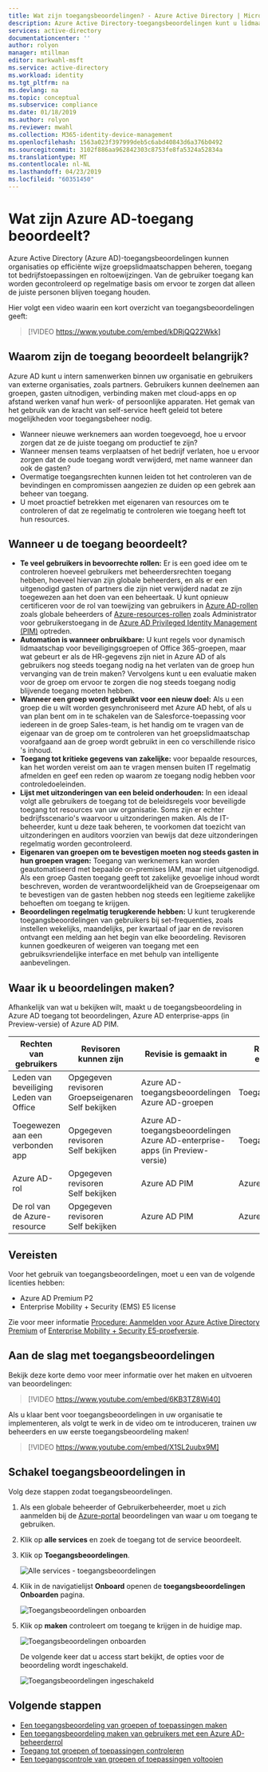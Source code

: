 ```yaml
---
title: Wat zijn toegangsbeoordelingen? - Azure Active Directory | Microsoft Azure
description: Azure Active Directory-toegangsbeoordelingen kunt u lidmaatschap en de toepassing toegang om te voldoen aan governance, risicobeheer en nalevingsinitiatieven in uw organisatie beheren.
services: active-directory
documentationcenter: ''
author: rolyon
manager: mtillman
editor: markwahl-msft
ms.service: active-directory
ms.workload: identity
ms.tgt_pltfrm: na
ms.devlang: na
ms.topic: conceptual
ms.subservice: compliance
ms.date: 01/18/2019
ms.author: rolyon
ms.reviewer: mwahl
ms.collection: M365-identity-device-management
ms.openlocfilehash: 1563a023f397999deb5c6abd40843d6a376b0492
ms.sourcegitcommit: 3102f886aa962842303c8753fe8fa5324a52834a
ms.translationtype: MT
ms.contentlocale: nl-NL
ms.lasthandoff: 04/23/2019
ms.locfileid: "60351450"
---
```

# <a name="what-are-azure-ad-access-reviews"></a>Wat zijn Azure AD-toegang beoordeelt?

Azure Active Directory (Azure AD)-toegangsbeoordelingen kunnen organisaties op efficiënte wijze groepslidmaatschappen beheren, toegang tot bedrijfstoepassingen en roltoewijzingen. Van de gebruiker toegang kan worden gecontroleerd op regelmatige basis om ervoor te zorgen dat alleen de juiste personen blijven toegang houden.

Hier volgt een video waarin een kort overzicht van toegangsbeoordelingen geeft:

>[!VIDEO https://www.youtube.com/embed/kDRjQQ22Wkk]

## <a name="why-are-access-reviews-important"></a>Waarom zijn de toegang beoordeelt belangrijk?

Azure AD kunt u intern samenwerken binnen uw organisatie en gebruikers van externe organisaties, zoals partners. Gebruikers kunnen deelnemen aan groepen, gasten uitnodigen, verbinding maken met cloud-apps en op afstand werken vanaf hun werk- of persoonlijke apparaten. Het gemak van het gebruik van de kracht van self-service heeft geleid tot betere mogelijkheden voor toegangsbeheer nodig.

- Wanneer nieuwe werknemers aan worden toegevoegd, hoe u ervoor zorgen dat ze de juiste toegang om productief te zijn?
- Wanneer mensen teams verplaatsen of het bedrijf verlaten, hoe u ervoor zorgen dat de oude toegang wordt verwijderd, met name wanneer dan ook de gasten?
- Overmatige toegangsrechten kunnen leiden tot het controleren van de bevindingen en compromissen aangezien ze duiden op een gebrek aan beheer van toegang.
- U moet proactief betrekken met eigenaren van resources om te controleren of dat ze regelmatig te controleren wie toegang heeft tot hun resources.

## <a name="when-to-use-access-reviews"></a>Wanneer u de toegang beoordeelt?

- **Te veel gebruikers in bevoorrechte rollen:** Er is een goed idee om te controleren hoeveel gebruikers met beheerdersrechten toegang hebben, hoeveel hiervan zijn globale beheerders, en als er een uitgenodigd gasten of partners die zijn niet verwijderd nadat ze zijn toegewezen aan het doen van een beheertaak. U kunt opnieuw certificeren voor de rol van toewijzing van gebruikers in [Azure AD-rollen](../privileged-identity-management/pim-how-to-perform-security-review.md?toc=%2fazure%2factive-directory%2fgovernance%2ftoc.json) zoals globale beheerders of [Azure-resources-rollen](../privileged-identity-management/pim-resource-roles-perform-access-review.md?toc=%2fazure%2factive-directory%2fgovernance%2ftoc.json) zoals Administrator voor gebruikerstoegang in de [Azure AD Privileged Identity Management (PIM)](../privileged-identity-management/pim-configure.md) optreden.
- **Automation is wanneer onbruikbare:** U kunt regels voor dynamisch lidmaatschap voor beveiligingsgroepen of Office 365-groepen, maar wat gebeurt er als de HR-gegevens zijn niet in Azure AD of als gebruikers nog steeds toegang nodig na het verlaten van de groep hun vervanging van de trein maken? Vervolgens kunt u een evaluatie maken voor de groep om ervoor te zorgen die nog steeds toegang nodig blijvende toegang moeten hebben.
- **Wanneer een groep wordt gebruikt voor een nieuw doel:** Als u een groep die u wilt worden gesynchroniseerd met Azure AD hebt, of als u van plan bent om in te schakelen van de Salesforce-toepassing voor iedereen in de groep Sales-team, is het handig om te vragen van de eigenaar van de groep om te controleren van het groepslidmaatschap voorafgaand aan de groep wordt gebruikt in een co verschillende risico 's inhoud.
- **Toegang tot kritieke gegevens van zakelijke:** voor bepaalde resources, kan het worden vereist om aan te vragen mensen buiten IT regelmatig afmelden en geef een reden op waarom ze toegang nodig hebben voor controledoeleinden.
- **Lijst met uitzonderingen van een beleid onderhouden:** In een ideaal volgt alle gebruikers de toegang tot de beleidsregels voor beveiligde toegang tot resources van uw organisatie. Soms zijn er echter bedrijfsscenario's waarvoor u uitzonderingen maken. Als de IT-beheerder, kunt u deze taak beheren, te voorkomen dat toezicht van uitzonderingen en auditors voorzien van bewijs dat deze uitzonderingen regelmatig worden gecontroleerd.
- **Eigenaren van groepen om te bevestigen moeten nog steeds gasten in hun groepen vragen:** Toegang van werknemers kan worden geautomatiseerd met bepaalde on-premises IAM, maar niet uitgenodigd. Als een groep Gasten toegang geeft tot zakelijke gevoelige inhoud wordt beschreven, worden de verantwoordelijkheid van de Groepseigenaar om te bevestigen van de gasten hebben nog steeds een legitieme zakelijke behoeften om toegang te krijgen.
- **Beoordelingen regelmatig terugkerende hebben:** U kunt terugkerende toegangsbeoordelingen van gebruikers bij set-frequenties, zoals instellen wekelijks, maandelijks, per kwartaal of jaar en de revisoren ontvangt een melding aan het begin van elke beoordeling. Revisoren kunnen goedkeuren of weigeren van toegang met een gebruiksvriendelijke interface en met behulp van intelligente aanbevelingen.

## <a name="where-do-you-create-reviews"></a>Waar ik u beoordelingen maken?

Afhankelijk van wat u bekijken wilt, maakt u de toegangsbeoordeling in Azure AD toegang tot beoordelingen, Azure AD enterprise-apps (in Preview-versie) of Azure AD PIM.

| Rechten van gebruikers | Revisoren kunnen zijn | Revisie is gemaakt in | Revisor-ervaring |
| --- | --- | --- | --- |
| Leden van beveiliging</br>Leden van Office | Opgegeven revisoren</br>Groepseigenaren</br>Self bekijken | Azure AD-toegangsbeoordelingen</br>Azure AD-groepen | Toegangsvenster |
| Toegewezen aan een verbonden app | Opgegeven revisoren</br>Self bekijken | Azure AD-toegangsbeoordelingen</br>Azure AD-enterprise-apps (in Preview-versie) | Toegangsvenster |
| Azure AD-rol | Opgegeven revisoren</br>Self bekijken | Azure AD PIM | Azure Portal |
| De rol van de Azure-resource | Opgegeven revisoren</br>Self bekijken | Azure AD PIM | Azure Portal |

## <a name="prerequisites"></a>Vereisten

Voor het gebruik van toegangsbeoordelingen, moet u een van de volgende licenties hebben:

- Azure AD Premium P2
- Enterprise Mobility + Security (EMS) E5 license

Zie voor meer informatie [Procedure: Aanmelden voor Azure Active Directory Premium](../fundamentals/active-directory-get-started-premium.md) of [Enterprise Mobility + Security E5-proefversie](https://aka.ms/emse5trial).

## <a name="get-started-with-access-reviews"></a>Aan de slag met toegangsbeoordelingen

Bekijk deze korte demo voor meer informatie over het maken en uitvoeren van beoordelingen:

>[!VIDEO https://www.youtube.com/embed/6KB3TZ8Wi40]

Als u klaar bent voor toegangsbeoordelingen in uw organisatie te implementeren, als volgt te werk in de video om te introduceren, trainen uw beheerders en uw eerste toegangsbeoordeling maken!

>[!VIDEO https://www.youtube.com/embed/X1SL2uubx9M]

## <a name="enable-access-reviews"></a>Schakel toegangsbeoordelingen in

Volg deze stappen zodat toegangsbeoordelingen.

1. Als een globale beheerder of Gebruikerbeheerder, moet u zich aanmelden bij de [Azure-portal](https://portal.azure.com) beoordelingen van waar u om toegang te gebruiken.

1. Klik op **alle services** en zoek de toegang tot de service beoordeelt.

1. Klik op **Toegangsbeoordelingen**.

    ![Alle services - toegangsbeoordelingen](./media/access-reviews-overview/all-services-access-reviews.png)

1. Klik in de navigatielijst **Onboard** openen de **toegangsbeoordelingen Onboarden** pagina.

    ![Toegangsbeoordelingen onboarden](./media/access-reviews-overview/onboard-button.png)

1. Klik op **maken** controleert om toegang te krijgen in de huidige map.

    ![Toegangsbeoordelingen onboarden](./media/access-reviews-overview/onboard-access-reviews.png)

    De volgende keer dat u access start bekijkt, de opties voor de beoordeling wordt ingeschakeld.

    ![Toegangsbeoordelingen ingeschakeld](./media/access-reviews-overview/access-reviews-enabled.png)

## <a name="next-steps"></a>Volgende stappen

- [Een toegangsbeoordeling van groepen of toepassingen maken](create-access-review.md)
- [Een toegangsbeoordeling maken van gebruikers met een Azure AD-beheerderrol](../privileged-identity-management/pim-how-to-start-security-review.md?toc=%2fazure%2factive-directory%2fgovernance%2ftoc.json)
- [Toegang tot groepen of toepassingen controleren](perform-access-review.md)
- [Een toegangscontrole van groepen of toepassingen voltooien](complete-access-review.md)
